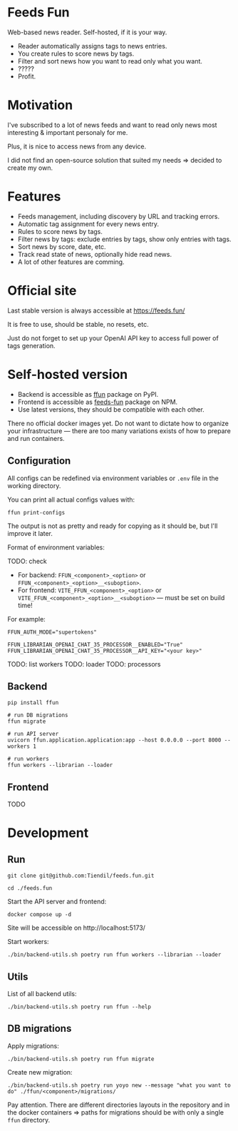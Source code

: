 # Feeds Fun

Web-based news reader. Self-hosted, if it is your way.

- Reader automatically assigns tags to news entries.
- You create rules to score news by tags.
- Filter and sort news how you want to read only what you want.
- ?????
- Profit.

# Motivation

I've subscribed to a lot of news feeds and want to read only news most interesting & important personaly for me.

Plus, it is nice to access news from any device.

I did not find an open-source solution that suited my needs => decided to create my own.

# Features

- Feeds management, including discovery by URL and tracking errors.
- Automatic tag assignment for every news entry.
- Rules to score news by tags.
- Filter news by tags: exclude entries by tags, show only entries with tags.
- Sort news by score, date, etc.
- Track read state of news, optionally hide read news.
- A lot of other features are comming.

# Official site

Last stable version is always accessible at https://feeds.fun/

It is free to use, should be stable, no resets, etc.

Just do not forget to set up your OpenAI API key to access full power of tags generation.

# Self-hosted version

- Backend is accessible as [ffun](https://pypi.org/project/ffun/) package on PyPI.
- Frontend is accessible as [feeds-fun](https://www.npmjs.com/package/feeds-fun) package on NPM.
- Use latest versions, they should be compatible with each other.

There no official docker images yet. Do not want to dictate how to organize your infrastructure — there are too many variations exists of how to prepare and run containers.

## Configuration

All configs can be redefined via environment variables or `.env` file in the working directory.

You can print all actual configs values with:

```
ffun print-configs
```

The output is not as pretty and ready for copying as it should be, but I'll improve it later.

Format of environment variables:

TODO: check

- For backend: `FFUN_<component>_<option>` or `FFUN_<component>_<option>__<suboption>`.
- For frontend: `VITE_FFUN_<component>_<option>` or `VITE_FFUN_<component>_<option>__<suboption>` — must be set on build time!

For example:

```
FFUN_AUTH_MODE="supertokens"

FFUN_LIBRARIAN_OPENAI_CHAT_35_PROCESSOR__ENABLED="True"
FFUN_LIBRARIAN_OPENAI_CHAT_35_PROCESSOR__API_KEY="<your key>"
```

TODO: list workers
TODO: loader
TODO: processors

## Backend

```
pip install ffun

# run DB migrations
ffun migrate

# run API server
uvicorn ffun.application.application:app --host 0.0.0.0 --port 8000 --workers 1

# run workers
ffun workers --librarian --loader
```

## Frontend

TODO

# Development

## Run

```
git clone git@github.com:Tiendil/feeds.fun.git

cd ./feeds.fun
```

Start the API server and frontend:

```
docker compose up -d
```

Site will be accessible on http://localhost:5173/

Start workers:

```
./bin/backend-utils.sh poetry run ffun workers --librarian --loader
```

## Utils

List of all backend utils:

```
./bin/backend-utils.sh poetry run ffun --help
```

## DB migrations

Apply migrations:

```
./bin/backend-utils.sh poetry run ffun migrate
```

Create new migration:

```
./bin/backend-utils.sh poetry run yoyo new --message "what you want to do" ./ffun/<component>/migrations/
```

Pay attention. There are different directories layouts in the repository and in the docker containers => paths for migrations should be with only a single `ffun` directory.

